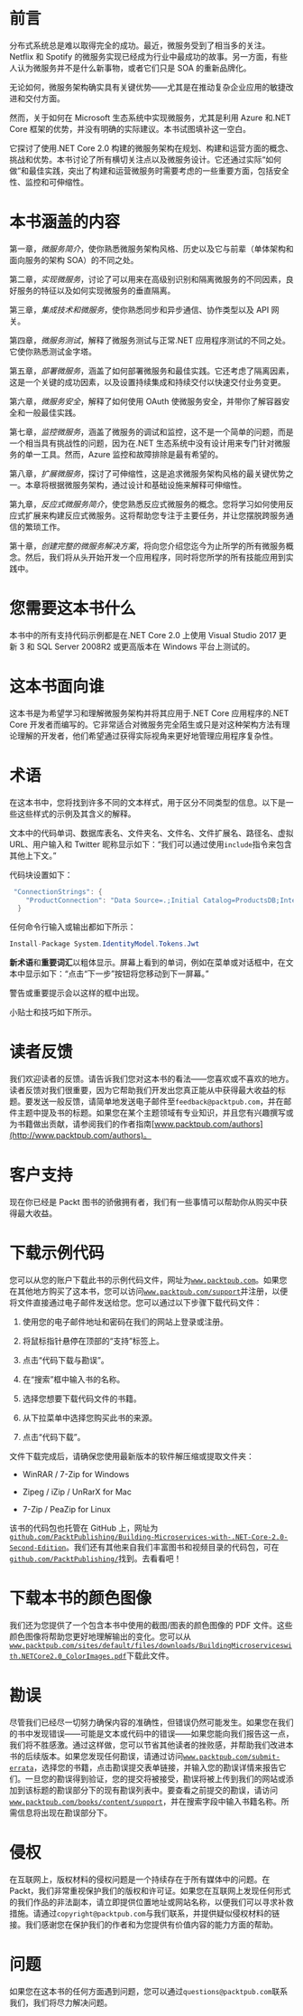 # 前言

分布式系统总是难以取得完全的成功。最近，微服务受到了相当多的关注。Netflix 和 Spotify 的微服务实现已经成为行业中最成功的故事。另一方面，有些人认为微服务并不是什么新事物，或者它们只是 SOA 的重新品牌化。

无论如何，微服务架构确实具有关键优势——尤其是在推动复杂企业应用的敏捷改进和交付方面。

然而，关于如何在 Microsoft 生态系统中实现微服务，尤其是利用 Azure 和.NET Core 框架的优势，并没有明确的实际建议。本书试图填补这一空白。

它探讨了使用.NET Core 2.0 构建的微服务架构在规划、构建和运营方面的概念、挑战和优势。本书讨论了所有横切关注点以及微服务设计。它还通过实际“如何做”和最佳实践，突出了构建和运营微服务时需要考虑的一些重要方面，包括安全性、监控和可伸缩性。

# 本书涵盖的内容

第一章，*微服务简介*，使你熟悉微服务架构风格、历史以及它与前辈（单体架构和面向服务的架构 SOA）的不同之处。

第二章，*实现微服务*，讨论了可以用来在高级别识别和隔离微服务的不同因素，良好服务的特征以及如何实现微服务的垂直隔离。

第三章，*集成技术和微服务*，使你熟悉同步和异步通信、协作类型以及 API 网关。

第四章，*微服务测试*，解释了微服务测试与正常.NET 应用程序测试的不同之处。它使你熟悉测试金字塔。

第五章，*部署微服务*，涵盖了如何部署微服务和最佳实践。它还考虑了隔离因素，这是一个关键的成功因素，以及设置持续集成和持续交付以快速交付业务变更。

第六章，*微服务安全*，解释了如何使用 OAuth 使微服务安全，并带你了解容器安全和一般最佳实践。

第七章，*监控微服务*，涵盖了微服务的调试和监控，这不是一个简单的问题，而是一个相当具有挑战性的问题，因为在.NET 生态系统中没有设计用来专门针对微服务的单一工具。然而，Azure 监控和故障排除是最有希望的。

第八章，*扩展微服务*，探讨了可伸缩性，这是追求微服务架构风格的最关键优势之一。本章将根据微服务架构，通过设计和基础设施来解释可伸缩性。

第九章，*反应式微服务简介*，使您熟悉反应式微服务的概念。您将学习如何使用反应式扩展来构建反应式微服务。这将帮助您专注于主要任务，并让您摆脱跨服务通信的繁琐工作。

第十章，*创建完整的微服务解决方案*，将向您介绍您迄今为止所学的所有微服务概念。然后，我们将从头开始开发一个应用程序，同时将您所学的所有技能应用到实践中。

# 您需要这本书什么

本书中的所有支持代码示例都是在.NET Core 2.0 上使用 Visual Studio 2017 更新 3 和 SQL Server 2008R2 或更高版本在 Windows 平台上测试的。

# 这本书面向谁

这本书是为希望学习和理解微服务架构并将其应用于.NET Core 应用程序的.NET Core 开发者而编写的。它非常适合对微服务完全陌生或只是对这种架构方法有理论理解的开发者，他们希望通过获得实际视角来更好地管理应用程序复杂性。

# 术语

在这本书中，您将找到许多不同的文本样式，用于区分不同类型的信息。以下是一些这些样式的示例及其含义的解释。

文本中的代码单词、数据库表名、文件夹名、文件名、文件扩展名、路径名、虚拟 URL、用户输入和 Twitter 昵称显示如下：“我们可以通过使用`include`指令来包含其他上下文。”

代码块设置如下：

```cs
 "ConnectionStrings": {
    "ProductConnection": "Data Source=.;Initial Catalog=ProductsDB;Integrated Security=True;MultipleActiveResultSets=True"
  }
```

任何命令行输入或输出都如下所示：

```cs
Install-Package System.IdentityModel.Tokens.Jwt
```

**新术语**和**重要词汇**以粗体显示。屏幕上看到的单词，例如在菜单或对话框中，在文本中显示如下：“点击“下一步”按钮将您移动到下一屏幕。”

警告或重要提示会以这样的框中出现。

小贴士和技巧如下所示。

# 读者反馈

我们欢迎读者的反馈。请告诉我们您对这本书的看法——您喜欢或不喜欢的地方。读者反馈对我们很重要，因为它帮助我们开发出您真正能从中获得最大收益的标题。要发送一般反馈，请简单地发送电子邮件至`feedback@packtpub.com`，并在邮件主题中提及书的标题。如果您在某个主题领域有专业知识，并且您有兴趣撰写或为书籍做出贡献，请参阅我们的作者指南[www.packtpub.com/authors](http://www.packtpub.com/authors)。

# 客户支持

现在你已经是 Packt 图书的骄傲拥有者，我们有一些事情可以帮助你从购买中获得最大收益。

# 下载示例代码

您可以从您的账户下载此书的示例代码文件，网址为[`www.packtpub.com`](http://www.packtpub.com)。如果您在其他地方购买了这本书，您可以访问[`www.packtpub.com/support`](http://www.packtpub.com/support)并注册，以便将文件直接通过电子邮件发送给您。您可以通过以下步骤下载代码文件：

1.  使用您的电子邮件地址和密码在我们的网站上登录或注册。

1.  将鼠标指针悬停在顶部的“支持”标签上。

1.  点击“代码下载与勘误”。

1.  在“搜索”框中输入书的名称。

1.  选择您想要下载代码文件的书籍。

1.  从下拉菜单中选择您购买此书的来源。

1.  点击“代码下载”。

文件下载完成后，请确保您使用最新版本的软件解压缩或提取文件夹：

+   WinRAR / 7-Zip for Windows

+   Zipeg / iZip / UnRarX for Mac

+   7-Zip / PeaZip for Linux

该书的代码包也托管在 GitHub 上，网址为[`github.com/PacktPublishing/Building-Microservices-with-.NET-Core-2.0-Second-Edition`](https://github.com/PacktPublishing/Building-Microservices-with-.NET-Core-2.0-Second-Edition)。我们还有其他来自我们丰富图书和视频目录的代码包，可在[`github.com/PacktPublishing/`](https://github.com/PacktPublishing/)找到。去看看吧！

# 下载本书的颜色图像

我们还为您提供了一个包含本书中使用的截图/图表的颜色图像的 PDF 文件。这些颜色图像将帮助您更好地理解输出的变化。您可以从[`www.packtpub.com/sites/default/files/downloads/BuildingMicroserviceswith.NETCore2.0_ColorImages.pdf`](https://www.packtpub.com/sites/default/files/downloads/BuildingMicroserviceswith.NETCore2.0_ColorImages.pdf)下载此文件。

# 勘误

尽管我们已经尽一切努力确保内容的准确性，但错误仍然可能发生。如果您在我们的书中发现错误——可能是文本或代码中的错误——如果您能向我们报告这一点，我们将不胜感激。通过这样做，您可以节省其他读者的挫败感，并帮助我们改进本书的后续版本。如果您发现任何勘误，请通过访问[`www.packtpub.com/submit-errata`](http://www.packtpub.com/submit-errata)，选择您的书籍，点击勘误提交表单链接，并输入您的勘误详情来报告它们。一旦您的勘误得到验证，您的提交将被接受，勘误将被上传到我们的网站或添加到该标题的勘误部分下的现有勘误列表中。要查看之前提交的勘误，请访问[`www.packtpub.com/books/content/support`](https://www.packtpub.com/books/content/support)，并在搜索字段中输入书籍名称。所需信息将出现在勘误部分下。

# 侵权

在互联网上，版权材料的侵权问题是一个持续存在于所有媒体中的问题。在 Packt，我们非常重视保护我们的版权和许可证。如果您在互联网上发现任何形式的我们作品的非法副本，请立即提供位置地址或网站名称，以便我们可以寻求补救措施。请通过`copyright@packtpub.com`与我们联系，并提供疑似侵权材料的链接。我们感谢您在保护我们的作者和为您提供有价值内容的能力方面的帮助。

# 问题

如果您在这本书的任何方面遇到问题，您可以通过`questions@packtpub.com`联系我们，我们将尽力解决问题。
